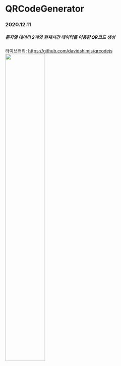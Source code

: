 # QRCodeGenerator
<h3>2020.12.11</h3>

<h5>문자열 데이터 2개와 현재시간 데이터를 이용한 QR코드 생성</h5>

라이브러리: https://github.com/davidshimjs/qrcodejs
<br>
<img src="https://user-images.githubusercontent.com/56987664/102567354-b66a9b00-4124-11eb-84a5-835a92e90ef9.png" style="width:50%">
